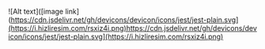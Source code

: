 ![Alt text]([image link](https://cdn.jsdelivr.net/gh/devicons/devicon/icons/jest/jest-plain.svg](https://i.hizliresim.com/rsxiz4i.png)https://cdn.jsdelivr.net/gh/devicons/devicon/icons/jest/jest-plain.svg](https://i.hizliresim.com/rsxiz4i.png)
